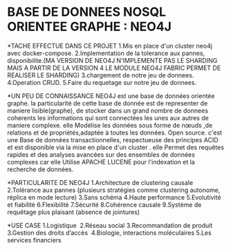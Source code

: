 # BASE DE DONNEES NOSQL ORIENTEE GRAPHE : NEO4J

*TACHE EFFECTUE DANS CE PROJET
1.Mis en place d'un cluster neo4j avec docker-compose.
2.Implementation de la tolerance aux pannes, disponibilite.(MA VERSION DE NEO4J N'IMPLEMENTE PAS LE SHARDING MAIS A PARTIR DE LA VERSION 4 LE MODULE NEO4J FABRIC PERMET DE REALISER LE SHARDING)
3.chargement de notre jeu de donnees.
4.Operation CRUD.
5.Faire du requetage sur notre jeu de donnees.

*UN PEU DE CONNAISSANCE
NEO4J est une base de données orientée graphe. la particularité de cette base de donnée est de representer de maniere lisible(graphe), de stocker dans un grand nombre de donnees coherents 
les informations qui sont connectées les unes aux autres de maniere complexe.
elle Modélise les données sous forme de nœuds ,de relations et de propriétés,adaptée à toutes les données.
Open source.
c'est une Base de données transactionnelles, respectueuse des principes ACID et est disponible via la mise en place d'un cluster .
elle Permet des requêtes rapides et des analyses avancées sur des ensembles de données complexes car elle Utilise APACHE LUCENE pour l'indexation et la recherche de données.

*PARTICULARITE DE NEO4J
1.Architecture de clustering causale
2.Tolérance aux pannes (plusieurs stratégies comme clustering autonome, réplica en mode lecture)
3.Sans schéma
4.Haute performance
5.Evolutivité et fiabilité
6.Flexibilité
7.Sécurité
8.Cohérence causale
9.Système de requêtage plus plaisant (absence de jointures)

*USE CASE
1.Logistique 
2.Réseau social
3.Recommandation de produit
3.Gestion des droits d’accès 
4.Biologie, interactions moléculaires
5.Les services financiers


